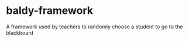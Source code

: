 # baldy-framework
A framework used by teachers to randomly choose a student to go to the blackboard
